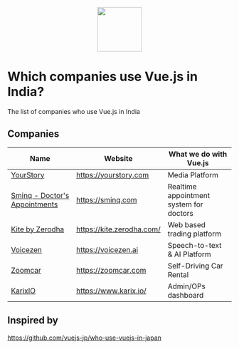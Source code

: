 <p align="center"><a href="https://vuejs.org" target="_blank"><img width="100"src="https://vuejs.org/images/logo.png"></a></p>

# Which companies use Vue.js in India?
The list of companies who use Vue.js in India

## Companies

Name | Website | What we do with Vue.js
------------ | ------- | -------
[YourStory](https://yourstory.com) | https://yourstory.com | Media Platform
[Sminq - Doctor's Appointments](https://www.sminq.com) | https://sminq.com | Realtime appointment system for doctors
[Kite by Zerodha](https://kite.zerodha.com/) | https://kite.zerodha.com/ | Web based trading platform
[Voicezen](https://voicezen.ai) | https://voicezen.ai | Speech-to-text & AI Platform
[Zoomcar](https://zoomcar.com) | https://zoomcar.com | Self-Driving Car Rental
[KarixIO](https://www.karix.io/) | https://www.karix.io/ | Admin/OPs dashboard

## Inspired by
https://github.com/vuejs-jp/who-use-vuejs-in-japan
